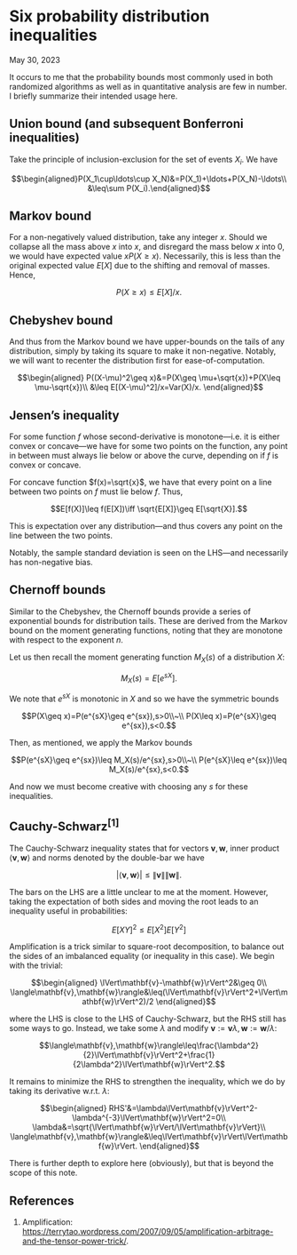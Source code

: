 <!-- emilia-snapshot-properties
Six probability distribution inequalities
2023/05/30

emilia-snapshot-properties -->

# Six probability distribution inequalities

May 30, 2023

It occurs to me that the probability bounds most commonly used in both randomized algorithms as well as in quantitative analysis are few in number. I briefly summarize their intended usage here.

## Union bound (and subsequent Bonferroni inequalities)

Take the principle of inclusion-exclusion for the set of events $X_i$. We have

$$\begin{aligned}P(X_1\cup\ldots\cup X_N)&=P(X_1)+\ldots+P(X_N)-\ldots\\
&\leq\sum P(X_i).\end{aligned}$$

## Markov bound

For a non-negatively valued distribution, take any integer $x$. Should we collapse all the mass above $x$ into $x$, and disregard the mass below $x$ into $0$, we would have expected value $xP(X\geq x)$. Necessarily, this is less than the original expected value $E[X]$ due to the shifting and removal of masses. Hence,

$$P(X\geq x)\leq E[X]/x.$$

## Chebyshev bound

And thus from the Markov bound we have upper-bounds on the tails of any distribution, simply by taking its square to make it non-negative. Notably, we will want to recenter the distribution first for ease-of-computation.

$$\begin{aligned}
P((X-\mu)^2\geq x)&=P(X\geq \mu+\sqrt{x})+P(X\leq \mu-\sqrt{x})\\
&\leq E[(X-\mu)^2]/x=Var(X)/x.
\end{aligned}$$

## Jensen’s inequality

For some function $f$ whose second-derivative is monotone—i.e. it is either convex or concave—we have for some two points on the function, any point in between must always lie below or above the curve, depending on if $f$ is convex or concave.

For concave function $f(x)=\sqrt{x}$, we have that every point on a line between two points on $f$ must lie below $f$. Thus,

$$E[f(X)]\leq f(E[X])\iff \sqrt{E[X]}\geq E[\sqrt{X}].$$

This is expectation over any distribution—and thus covers any point on the line between the two points.

Notably, the sample standard deviation is seen on the LHS—and necessarily has non-negative bias.

## Chernoff bounds

Similar to the Chebyshev, the Chernoff bounds provide a series of exponential bounds for distribution tails. These are derived from the Markov bound on the moment generating functions, noting that they are monotone with respect to the exponent $n$.

Let us then recall the moment generating function $M_X(s)$ of a distribution $X$:

$$M_X(s)=E[e^{sX}].$$

We note that $e^{sX}$ is monotonic in $X$ and so we have the symmetric bounds

$$P(X\geq x)=P(e^{sX}\geq e^{sx}),s>0\\~\\
P(X\leq x)=P(e^{sX}\geq e^{sx}),s<0.$$

Then, as mentioned, we apply the Markov bounds

$$P(e^{sX}\geq e^{sx})\leq M_X(s)/e^{sx},s>0\\~\\
P(e^{sX}\leq e^{sx})\leq M_X(s)/e^{sx},s<0.$$

And now we must become creative with choosing any $s$ for these inequalities.

## Cauchy-Schwarz<sup>[1]</sup>

The Cauchy-Schwarz inequality states that for vectors $\mathbf{v},\mathbf{w}$, inner product $\langle\mathbf{v},\mathbf{w}\rangle$ and norms denoted by the double-bar we have

$$\lvert\langle\mathbf{v},\mathbf{w}\rangle\rvert\leq\lVert\mathbf{v}\rVert\lVert\mathbf{w}\rVert.$$

The bars on the LHS are a little unclear to me at the moment. However, taking the expectation of both sides and moving the root leads to an inequality useful in probabilities:

$$E[XY]^2\leq E[X^2]E[Y^2]$$

Amplification is a trick similar to square-root decomposition, to balance out the sides of an imbalanced equality (or inequality in this case). We begin with the trivial:

$$\begin{aligned}
\lVert\mathbf{v}-\mathbf{w}\rVert^2&\geq 0\\
\langle\mathbf{v},\mathbf{w}\rangle&\leq(\lVert\mathbf{v}\rVert^2+\lVert\mathbf{w}\rVert^2)/2
\end{aligned}$$

where the LHS is close to the LHS of Cauchy-Schwarz, but the RHS still has some ways to go. Instead, we take some $\lambda$ and modify $\mathbf{v}:=\mathbf{v}\lambda,\mathbf{w}:=\mathbf{w}/\lambda$:

$$\langle\mathbf{v},\mathbf{w}\rangle\leq\frac{\lambda^2}{2}\lVert\mathbf{v}\rVert^2+\frac{1}{2\lambda^2}\lVert\mathbf{w}\rVert^2.$$

It remains to minimize the RHS to strengthen the inequality, which we do by taking its derivative w.r.t. $\lambda$:

$$\begin{aligned}
RHS'&=\lambda\lVert\mathbf{v}\rVert^2-\lambda^{-3}\lVert\mathbf{w}\rVert^2=0\\
\lambda&=\sqrt{\lVert\mathbf{w}\rVert/\lVert\mathbf{v}\rVert}\\
\langle\mathbf{v},\mathbf{w}\rangle&\leq\lVert\mathbf{v}\rVert\lVert\mathbf{w}\rVert.
\end{aligned}$$

There is further depth to explore here (obviously), but that is beyond the scope of this note.

## References

1. Amplification: <https://terrytao.wordpress.com/2007/09/05/amplification-arbitrage-and-the-tensor-power-trick/>.
